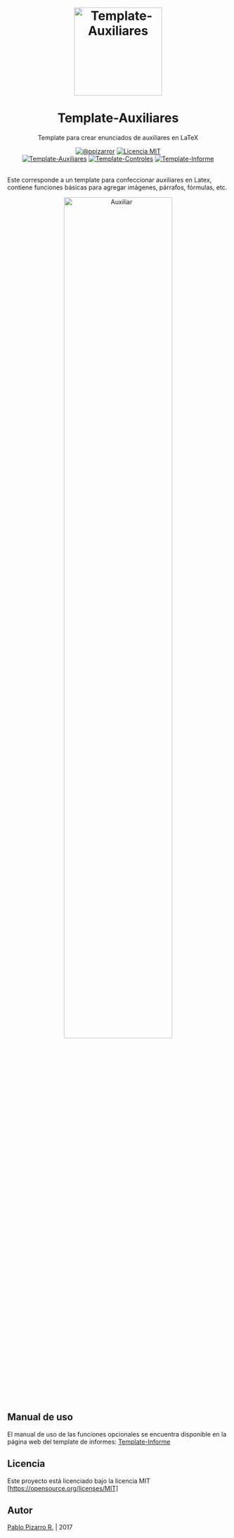 <h1 align="center">
  <a href="http://latex.ppizarror.com/Template-Auxiliares/" title="Template-Auxiliares">
    <img alt="Template-Auxiliares" src="http://latex.ppizarror.com/Template-Informe/icon.png" width="200px" height="200px" />
  </a>
  <br /><br />
  Template-Auxiliares</h1>
<p align="center">Template para crear enunciados de auxiliares en LaTeX</p>
<div align="center"><a href="http://ppizarror.com"><img alt="@ppizarror" src="http://ppizarror.com/badges/autor.svg" /></a>
<a href="https://opensource.org/licenses/MIT/"><img alt="Licencia MIT" src="http://ppizarror.com/badges/licenciamit.svg" /></a>
<br><a href="https://github.com/Template-Latex/Template-Auxiliares/"><img alt="Template-Auxiliares" src="http://latex.ppizarror.com/Template-Informe/resources/templates/auxiliares.svg" /></a>
<a href="https://github.com/Template-Latex/Template-Controles/"><img alt="Template-Controles" src="http://latex.ppizarror.com/Template-Informe/resources/templates/controles.svg" /></a>
<a href="https://github.com/Template-Latex/Template-Informe/"><img alt="Template-Informe" src="http://latex.ppizarror.com/Template-Informe/resources/templates/informe.svg" /></a>
</div><br />

Este corresponde a un template para confeccionar auxiliares en Latex, contiene funciones básicas para agregar imágenes, párrafos, fórmulas, etc.

<p align="center">
  <img src="http://latex.ppizarror.com/Template-Informe/images/collage_auxiliar.png" alt="Auxiliar" width="70%" />
</p>

## Manual de uso
El manual de uso de las funciones opcionales se encuentra disponible en la página web del template de informes: <a href="http://ppizarror.com/Template-Informe/">Template-Informe</a>

## Licencia
Este proyecto está licenciado bajo la licencia MIT [https://opensource.org/licenses/MIT]


## Autor
<a href="http://ppizarror.com" title="ppizarror">Pablo Pizarro R.</a> | 2017
